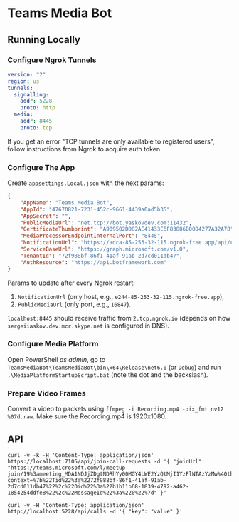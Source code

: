 # Teams Media Bot

## Running Locally

### Configure Ngrok Tunnels

```yaml
version: "2"
region: us
tunnels:
  signalling:
    addr: 5228
    proto: http
  media:
    addr: 8445
    proto: tcp
```

If you get an error "TCP tunnels are only available to registered users", follow instructions from Ngrok to acquire auth
token.

### Configure The App

Create `appsettings.Local.json` with the next params:

```json
{
    "AppName": "Teams Media Bot",
    "AppId": "47670821-7231-452c-9661-4439a0ad5b35",
    "AppSecret": "",
    "PublicMediaUrl": "net.tcp://bot.yaskovdev.com:11432",
    "CertificateThumbprint": "A909502DD82AE41433E6F83886B00D4277A32A7B",
    "MediaProcessorEndpointInternalPort": "8445",
    "NotificationUrl": "https://adca-85-253-32-115.ngrok-free.app/api/calls",
    "ServiceBaseUrl": "https://graph.microsoft.com/v1.0",
    "TenantId": "72f988bf-86f1-41af-91ab-2d7cd011db47",
    "AuthResource": "https://api.botframework.com"
}
```

Params to update after every Ngrok restart:

1. `NotificationUrl` (only host, e.g., `e244-85-253-32-115.ngrok-free.app`),
2. `PublicMediaUrl` (only port, e.g., `16847`).

`localhost:8445` should receive traffic from `2.tcp.ngrok.io` (depends on how `sergeiiaskov.dev.mcr.skype.net` is
configured in DNS).

### Configure Media Platform

Open PowerShell *as admin*, go to `TeamsMediaBot\TeamsMediaBot\bin\x64\Release\net6.0` (or `Debug`) and
run `.\MediaPlatformStartupScript.bat` (note the dot and the backslash).

### Prepare Video Frames

Convert a video to packets using `ffmpeg -i Recording.mp4 -pix_fmt nv12 %07d.raw`. Make sure the Recording.mp4 is
1920x1080.

## API

```shell
curl -v -k -H 'Content-Type: application/json' https://localhost:7105/api/join-call-requests -d '{ "joinUrl": "https://teams.microsoft.com/l/meetup-join/19%3ameeting_MDA1NDJjZDgtNDRhYy00MGY4LWE2YzQtMjI1YzFlNTAzYzMw%40thread.v2/0?context=%7b%22Tid%22%3a%2272f988bf-86f1-41af-91ab-2d7cd011db47%22%2c%22Oid%22%3a%22b1b11b68-1839-4792-a462-1854254ddfe8%22%2c%22MessageId%22%3a%220%22%7d" }'
```

```shell
curl -v -H 'Content-Type: application/json' http://localhost:5228/api/calls -d '{ "key": "value" }'
```

